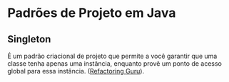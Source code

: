 # Padrões de Projeto em Java

## Singleton

É um padrão criacional de projeto que permite a você garantir que uma classe tenha apenas uma instância, enquanto provê um ponto de acesso global para essa instância. ([Refactoring Guru](https://refactoring.guru/pt-br/design-patterns/singleton)).
